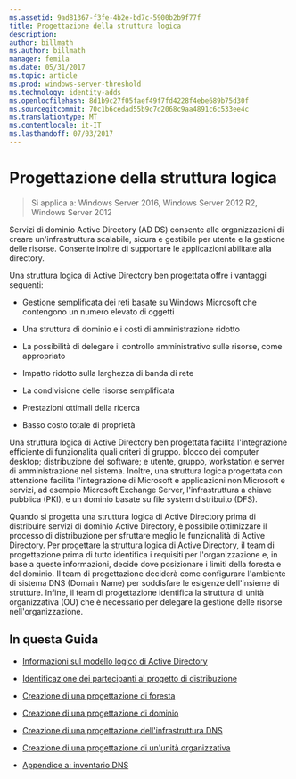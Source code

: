 ```yaml
---
ms.assetid: 9ad81367-f3fe-4b2e-bd7c-5900b2b9f77f
title: Progettazione della struttura logica
description: 
author: billmath
ms.author: billmath
manager: femila
ms.date: 05/31/2017
ms.topic: article
ms.prod: windows-server-threshold
ms.technology: identity-adds
ms.openlocfilehash: 8d1b9c27f05faef49f7fd4228f4ebe689b75d30f
ms.sourcegitcommit: 70c1b6cedad55b9c7d2068c9aa4891c6c533ee4c
ms.translationtype: MT
ms.contentlocale: it-IT
ms.lasthandoff: 07/03/2017
---
```

# <a name="designing-the-logical-structure"></a>Progettazione della struttura logica

>Si applica a: Windows Server 2016, Windows Server 2012 R2, Windows Server 2012

Servizi di dominio Active Directory (AD DS) consente alle organizzazioni di creare un'infrastruttura scalabile, sicura e gestibile per utente e la gestione delle risorse. Consente inoltre di supportare le applicazioni abilitate alla directory.  
  
Una struttura logica di Active Directory ben progettata offre i vantaggi seguenti:  
  
-   Gestione semplificata dei reti basate su Windows Microsoft che contengono un numero elevato di oggetti  
  
-   Una struttura di dominio e i costi di amministrazione ridotto  
  
-   La possibilità di delegare il controllo amministrativo sulle risorse, come appropriato  
  
-   Impatto ridotto sulla larghezza di banda di rete  
  
-   La condivisione delle risorse semplificata  
  
-   Prestazioni ottimali della ricerca  
  
-   Basso costo totale di proprietà  
  
Una struttura logica di Active Directory ben progettata facilita l'integrazione efficiente di funzionalità quali criteri di gruppo. blocco dei computer desktop; distribuzione del software; e utente, gruppo, workstation e server di amministrazione nel sistema. Inoltre, una struttura logica progettata con attenzione facilita l'integrazione di Microsoft e applicazioni non Microsoft e servizi, ad esempio Microsoft Exchange Server, l'infrastruttura a chiave pubblica (PKI), e un dominio basate su file system distribuito (DFS).  
  
Quando si progetta una struttura logica di Active Directory prima di distribuire servizi di dominio Active Directory, è possibile ottimizzare il processo di distribuzione per sfruttare meglio le funzionalità di Active Directory. Per progettare la struttura logica di Active Directory, il team di progettazione prima di tutto identifica i requisiti per l'organizzazione e, in base a queste informazioni, decide dove posizionare i limiti della foresta e del dominio. Il team di progettazione deciderà come configurare l'ambiente di sistema DNS (Domain Name) per soddisfare le esigenze dell'insieme di strutture. Infine, il team di progettazione identifica la struttura di unità organizzativa (OU) che è necessario per delegare la gestione delle risorse nell'organizzazione.  
  
## <a name="in-this-guide"></a>In questa Guida  
  
-   [Informazioni sul modello logico di Active Directory](../../ad-ds/plan/Understanding-the-Active-Directory-Logical-Model.md)  
  
-   [Identificazione dei partecipanti al progetto di distribuzione](../../ad-ds/plan/Identifying-the-Deployment-Project-Participants.md)  
  
-   [Creazione di una progettazione di foresta](../../ad-ds/plan/Creating-a-Forest-Design.md)  
  
-   [Creazione di una progettazione di dominio](../../ad-ds/plan/Creating-a-Domain-Design.md)  
  
-   [Creazione di una progettazione dell'infrastruttura DNS](../../ad-ds/plan/Creating-a-DNS-Infrastructure-Design.md)  
  
-   [Creazione di una progettazione di un'unità organizzativa](../../ad-ds/plan/Creating-an-Organizational-Unit-Design.md)  
  
-   [Appendice a: inventario DNS](../../ad-ds/plan/Appendix-A--DNS-Inventory.md)  
  


